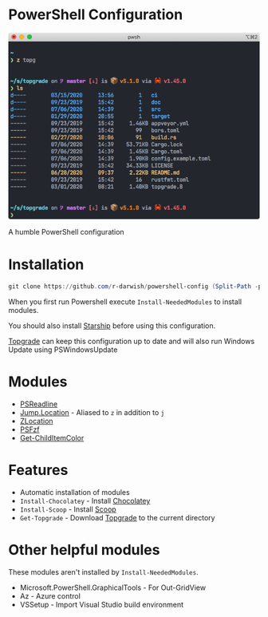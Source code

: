 # PowerShell Configuration

![Screenshot](screenshot.png)

A humble PowerShell configuration

# Installation

``` powershell
git clone https://github.com/r-darwish/powershell-config (Split-Path -parent $profile)
```

When you first run Powershell execute `Install-NeededModules` to install modules.

You should also install [Starship](https://starship.rs/) before using this configuration.

[Topgrade](https://github.com/r-darwish/topgrade) can keep this configuration up to date and will also run Windows Update using PSWindowsUpdate

# Modules

* [PSReadline](https://github.com/lzybkr/PSReadLine)
* [Jump.Location](https://github.com/tkellogg/Jump-Location) - Aliased to `z` in addition to `j`
* [ZLocation](https://github.com/vors/ZLocation)
* [PSFzf](https://github.com/kelleyma49/PSFzf)
* [Get-ChildItemColor](https://github.com/joonro/Get-ChildItemColor)

# Features

* Automatic installation of modules
* `Install-Chocolatey` - Install [Chocolatey](https://chocolatey.org/)
* `Install-Scoop` - Install [Scoop](https://scoop.sh/)
* `Get-Topgrade` - Download [Topgrade](https://github.com/r-darwish/topgrade) to the current
  directory

# Other helpful modules

These modules aren't installed by `Install-NeededModules`.

* Microsoft.PowerShell.GraphicalTools - For Out-GridView
* Az - Azure control
* VSSetup - Import Visual Studio build environment


